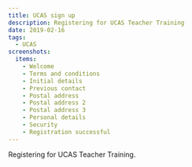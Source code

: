 ```yaml
---
title: UCAS sign up
description: Registering for UCAS Teacher Training
date: 2019-02-16
tags:
  - UCAS
screenshots:
  items:
    - Welcome
    - Terms and conditions
    - Initial details
    - Previous contact
    - Postal address
    - Postal address 2
    - Postal address 3
    - Personal details
    - Security
    - Registration successful
---
```


Registering for UCAS Teacher Training.
